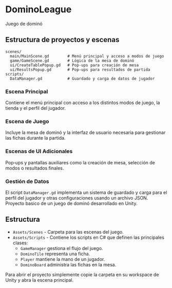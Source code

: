 # DominoLeague


Juego de dominó

## Estructura de proyectos y escenas

```
scenes/
  main/MainScene.gd        # Menú principal y acceso a modos de juego
  game/GameScene.gd        # Lógica de la mesa de dominó
  ui/CreateTablePopup.gd   # Pop‑ups para creación de mesa
  ui/ResultsPopup.gd       # Pop‑ups para resultados de partida
scripts/
  DataManager.gd           # Guardado y carga de datos de jugador
```

### Escena Principal
Contiene el menú principal con acceso a los distintos modos de juego, la tienda y el perfil del jugador.

### Escena de Juego
Incluye la mesa de dominó y la interfaz de usuario necesaria para gestionar las fichas durante la partida.

### Escenas de UI Adicionales
Pop‑ups y pantallas auxiliares como la creación de mesa, selección de modos o resultados finales.

### Gestión de Datos
El script `DataManager.gd` implementa un sistema de guardado y carga para el perfil del jugador y otras configuraciones usando un archivo JSON.
Proyecto basico de un juego de dominó desarrollado en Unity.

## Estructura

- `Assets/Scenes` - Carpeta para las escenas del juego.
- `Assets/Scripts` - Contiene los scripts en C# que definen las principales clases:
  - `GameManager` gestiona el flujo del juego.
  - `DominoTile` representa una ficha.
  - `Player` mantiene la mano de un jugador.
  - `DominoBoard` administra las fichas en la mesa.

Para abrir el proyecto simplemente copie la carpeta en su workspace de Unity y abra la escena principal.

